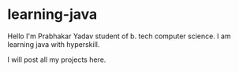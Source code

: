 # learning-java

Hello I'm Prabhakar Yadav student of b. tech computer science. I am learning java with hyperskill.


I will post all my projects here. 
